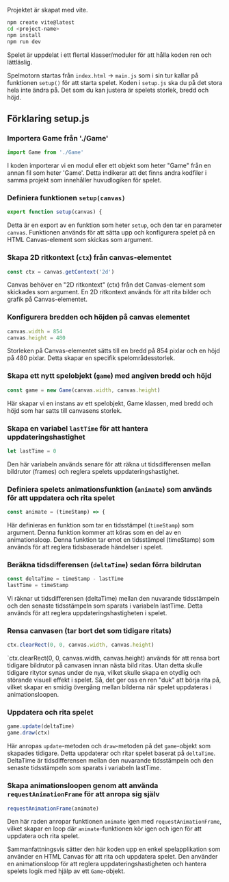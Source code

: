 Projektet är skapat med vite.

```bash
npm create vite@latest
cd <project-name>
npm install
npm run dev
```
Spelet är uppdelat i ett flertal klasser/moduler för att hålla koden ren och lättläslig.

Spelmotorn startas från `index.html` -> `main.js` som i sin tur kallar på funktionen `setup()` för att starta spelet.
Koden i `setup.js` ska du på det stora hela inte ändra på. Det som du kan justera är spelets storlek, bredd och höjd.

## Förklaring setup.js

### Importera Game från './Game'

```javascript
import Game from './Game'
```

I koden importerar vi en modul eller ett objekt som heter "Game" från en annan fil som heter 'Game'. Detta indikerar att det finns andra kodfiler i samma projekt som innehåller huvudlogiken för spelet.

### Definiera funktionen `setup(canvas)`

```javascript
export function setup(canvas) {
```

Detta är en export av en funktion som heter `setup`, och den tar en parameter `canvas`. Funktionen används för att sätta upp och konfigurera spelet på en HTML Canvas-element som skickas som argument.

### Skapa 2D ritkontext (`ctx`) från canvas-elementet

```javascript
const ctx = canvas.getContext('2d')
```

Canvas behöver en "2D ritkontext" (ctx) från det Canvas-element som skickades som argument. En 2D ritkontext används för att rita bilder och grafik på Canvas-elementet.

### Konfigurera bredden och höjden på canvas elementet

```javascript
canvas.width = 854
canvas.height = 480
```

Storleken på Canvas-elementet sätts till en bredd på 854 pixlar och en höjd på 480 pixlar. Detta skapar en specifik spelområdesstorlek.

### Skapa ett nytt spelobjekt (`game`) med angiven bredd och höjd

```javascript
const game = new Game(canvas.width, canvas.height)
```

Här skapar vi en instans av ett spelobjekt, Game klassen, med bredd och höjd som har satts till canvasens storlek.

### Skapa en variabel `lastTime` för att hantera uppdateringshastighet

```javascript
let lastTime = 0
```

Den här variabeln används senare för att räkna ut tidsdifferensen mellan bildrutor (frames) och reglera spelets uppdateringshastighet.

### Definiera spelets animationsfunktion (`animate`) som används för att uppdatera och rita spelet

```javascript
const animate = (timeStamp) => {
```

Här definieras en funktion som tar en tidsstämpel (`timeStamp`) som argument. Denna funktion kommer att köras som en del av en animationsloop. Denna funktion tar emot en tidsstämpel (timeStamp) som används för att reglera tidsbaserade händelser i spelet.

### Beräkna tidsdifferensen (`deltaTime`) sedan förra bildrutan

```javascript
const deltaTime = timeStamp - lastTime
lastTime = timeStamp
```

Vi räknar ut tidsdifferensen (deltaTime) mellan den nuvarande tidsstämpeln och den senaste tidsstämpeln som sparats i variabeln lastTime. Detta används för att reglera uppdateringshastigheten i spelet.

### Rensa canvasen (tar bort det som tidigare ritats)

```javascript
ctx.clearRect(0, 0, canvas.width, canvas.height)
```

`ctx.clearRect(0, 0, canvas.width, canvas.height) används för att rensa bort tidigare bildrutor på canvasen innan nästa bild ritas. Utan detta skulle tidigare ritytor synas under de nya, vilket skulle skapa en otydlig och störande visuell effekt i spelet. Så, det ger oss en ren "duk" att börja rita på, vilket skapar en smidig övergång mellan bilderna när spelet uppdateras i animationsloopen.

### Uppdatera och rita spelet

```javascript
game.update(deltaTime)
game.draw(ctx)
```

Här anropas `update`-metoden och `draw`-metoden på det `game`-objekt som skapades tidigare. Detta uppdaterar och ritar spelet baserat på `deltaTime`. DeltaTime är tidsdifferensen mellan den nuvarande tidsstämpeln och den senaste tidsstämpeln som sparats i variabeln lastTime. 

### Skapa animationsloopen genom att använda `requestAnimationFrame` för att anropa sig själv

```javascript
requestAnimationFrame(animate)
```

Den här raden anropar funktionen `animate` igen med `requestAnimationFrame`, vilket skapar en loop där `animate`-funktionen kör igen och igen för att uppdatera och rita spelet.

Sammanfattningsvis sätter den här koden upp en enkel spelapplikation som använder en HTML Canvas för att rita och uppdatera spelet. Den använder en animationsloop för att reglera uppdateringshastigheten och hantera spelets logik med hjälp av ett `Game`-objekt.